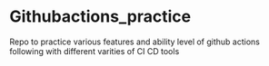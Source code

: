 # Githubactions_practice
Repo to practice various features and ability level of github actions following with different varities of CI CD tools
